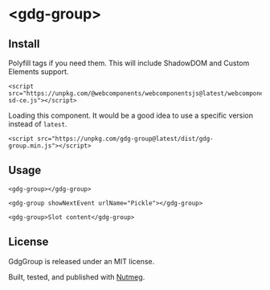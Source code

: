&lt;gdg-group&gt;
====

Install
----

Polyfill tags if you need them. This will include ShadowDOM and Custom Elements support.

```
<script src="https://unpkg.com/@webcomponents/webcomponentsjs@latest/webcomponents-sd-ce.js"></script>
```

Loading this component. It would be a good idea to use a specific version instead of `latest`.

```
<script src="https://unpkg.com/gdg-group@latest/dist/gdg-group.min.js"></script>
```

Usage
----

```
<gdg-group></gdg-group>

<gdg-group showNextEvent urlName="Pickle"></gdg-group>

<gdg-group>Slot content</gdg-group>
```



License
----

GdgGroup is released under an MIT license.

Built, tested, and published with [Nutmeg](https://nutmeg.tools).
